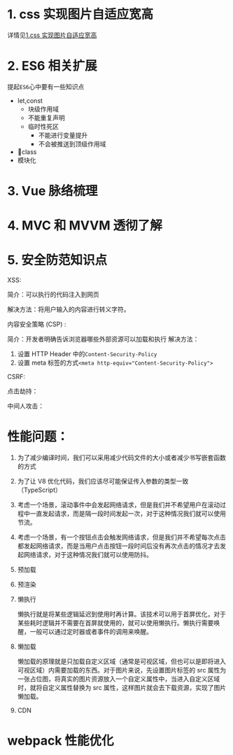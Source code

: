 # 1. css 实现图片自适应宽高

详情见[1.css 实现图片自适应宽高](../布局相关/1.css实现图片自适应宽高.md)

# 2. ES6 相关扩展

提起`ES6`心中要有一些知识点

-   let,const
    -   块级作用域
    -   不能重复声明
    -   临时性死区
        -   不能进行变量提升
        -   不会被推送到顶级作用域
-   class
-   模块化

# 3. Vue 脉络梳理

# 4. MVC 和 MVVM 透彻了解

# 5. 安全防范知识点

XSS:

简介：可以执行的代码注入到网页

解决方法：将用户输入的内容进行转义字符。

内容安全策略 (CSP) :

简介：开发者明确告诉浏览器哪些外部资源可以加载和执行
解决方法：

1. 设置 HTTP Header 中的`Content-Security-Policy`
2. 设置 meta 标签的方式`<meta http-equiv="Content-Security-Policy">`

CSRF:

点击劫持：

中间人攻击：

# 性能问题：

1.  为了减少编译时间，我们可以采用减少代码文件的大小或者减少书写嵌套函数的方式
2.  为了让 V8 优化代码，我们应该尽可能保证传入参数的类型一致（TypeScript）
3.  考虑一个场景，滚动事件中会发起网络请求，但是我们并不希望用户在滚动过程中一直发起请求，而是隔一段时间发起一次，对于这种情况我们就可以使用节流。
4.  考虑一个场景，有一个按钮点击会触发网络请求，但是我们并不希望每次点击都发起网络请求，而是当用户点击按钮一段时间后没有再次点击的情况才去发起网络请求，对于这种情况我们就可以使用防抖。
5.  预加载

6.  预渲染

7.  懒执行

    懒执行就是将某些逻辑延迟到使用时再计算。该技术可以用于首屏优化，对于某些耗时逻辑并不需要在首屏就使用的，就可以使用懒执行。懒执行需要唤醒，一般可以通过定时器或者事件的调用来唤醒。

8.  懒加载

    懒加载的原理就是只加载自定义区域（通常是可视区域，但也可以是即将进入可视区域）内需要加载的东西。对于图片来说，先设置图片标签的 src 属性为一张占位图，将真实的图片资源放入一个自定义属性中，当进入自定义区域时，就将自定义属性替换为 src 属性，这样图片就会去下载资源，实现了图片懒加载。

9)  CDN

# webpack 性能优化
